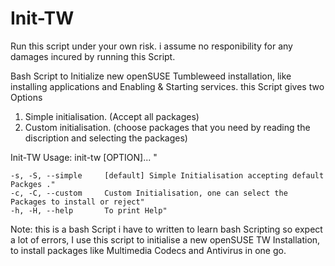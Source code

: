 # Init-TW

Run this script under your own risk. i assume no responibility for any damages incured by running this Script.

Bash Script to Initialize new openSUSE Tumbleweed installation, like installing applications and Enabling & Starting services.
this Script gives two Options

1. Simple initialisation. (Accept all packages)
2. Custom initialisation. (choose packages that you need by reading the discription and selecting the packages)

Init-TW
  Usage: init-tw [OPTION]... "
 
    -s, -S, --simple     [default] Simple Initialisation accepting default Packges ."
    -c, -C, --custom     Custom Initialisation, one can select the Packages to install or reject"
    -h, -H, --help       To print Help"  
    
Note: this is a bash Script i have to written to learn bash Scripting so expect a lot of errors, I use this script to initialise a new openSUSE TW Installation, to install packages like Multimedia Codecs and Antivirus in one go. 
